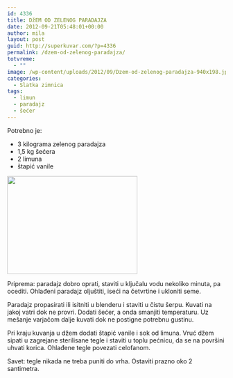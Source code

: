 ```yaml
---
id: 4336
title: DžEM OD ZELENOG PARADAJZA
date: 2012-09-21T05:48:01+00:00
author: mila
layout: post
guid: http://superkuvar.com/?p=4336
permalink: /dzem-od-zelenog-paradajza/
totvreme:
  - ""
image: /wp-content/uploads/2012/09/Dzem-od-zelenog-paradajza-940x198.jpg
categories:
  - Slatka zimnica
tags:
  - limun
  - paradajz
  - šećer
---
```

Potrebno je:

  * 3 kilograma zelenog paradajza
  * 1,5 kg šećera
  * 2 limuna
  * štapić vanile

<img class="alignnone size-medium wp-image-4360" title="Dzem od zelenog paradajza" src="//superkuvar.com/wp-content/uploads/2012/09/Dzem-od-zelenog-paradajza-300x225.jpg" alt="" width="300" height="225" /> 

Priprema: paradajz dobro oprati, staviti u ključalu vodu nekoliko minuta, pa ocediti. Ohlađeni paradajz oljuštiti, iseći na četvrtine i ukloniti seme.

Paradajz propasirati ili isitniti u blenderu i staviti u čistu šerpu. Kuvati na jakoj vatri dok ne provri. Dodati šećer, a onda smanjiti temperaturu. Uz mešanje varjačom dalje kuvati dok ne postigne potrebnu gustinu.

Pri kraju kuvanja u džem dodati štapić vanile i sok od limuna. Vruć džem sipati u zagrejane sterilisane tegle i staviti u toplu pećnicu, da se na površini uhvati korica. Ohlađene tegle povezati celofanom.

Savet: tegle nikada ne treba puniti do vrha. Ostaviti prazno oko 2 santimetra.